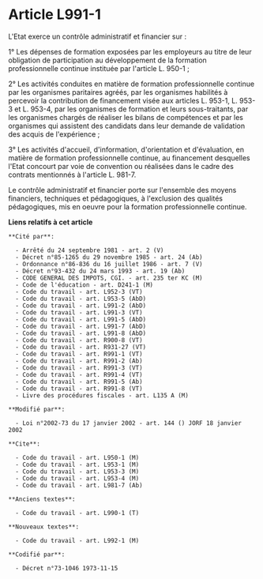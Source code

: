 # Article L991-1

L'Etat exerce un contrôle administratif et financier sur :

1° Les dépenses de formation exposées par les employeurs au titre de leur obligation de participation au développement de la
formation professionnelle continue instituée par l'article L. 950-1 ;

2° Les activités conduites en matière de formation professionnelle continue par les organismes paritaires agréés, par les
organismes habilités à percevoir la contribution de financement visée aux articles L. 953-1, L. 953-3 et L. 953-4, par les
organismes de formation et leurs sous-traitants, par les organismes chargés de réaliser les bilans de compétences et par les
organismes qui assistent des candidats dans leur demande de validation des acquis de l'expérience ;

3° Les activités d'accueil, d'information, d'orientation et d'évaluation, en matière de formation professionnelle continue,
au financement desquelles l'Etat concourt par voie de convention ou réalisées dans le cadre des contrats mentionnés à
l'article L. 981-7.

Le contrôle administratif et financier porte sur l'ensemble des moyens financiers, techniques et pédagogiques, à l'exclusion
des qualités pédagogiques, mis en oeuvre pour la formation professionnelle continue.

**Liens relatifs à cet article**

	**Cité par**:

	  - Arrêté du 24 septembre 1981 - art. 2 (V)
	  - Décret n°85-1265 du 29 novembre 1985 - art. 24 (Ab)
	  - Ordonnance n°86-836 du 16 juillet 1986 - art. 7 (V)
	  - Décret n°93-432 du 24 mars 1993 - art. 19 (Ab)
	  - CODE GENERAL DES IMPOTS, CGI. - art. 235 ter KC (M)
	  - Code de l'éducation - art. D241-1 (M)
	  - Code du travail - art. L952-3 (VT)
	  - Code du travail - art. L953-5 (AbD)
	  - Code du travail - art. L991-2 (AbD)
	  - Code du travail - art. L991-3 (VT)
	  - Code du travail - art. L991-5 (AbD)
	  - Code du travail - art. L991-7 (AbD)
	  - Code du travail - art. L991-8 (AbD)
	  - Code du travail - art. R900-8 (VT)
	  - Code du travail - art. R931-27 (VT)
	  - Code du travail - art. R991-1 (VT)
	  - Code du travail - art. R991-2 (Ab)
	  - Code du travail - art. R991-3 (VT)
	  - Code du travail - art. R991-4 (VT)
	  - Code du travail - art. R991-5 (Ab)
	  - Code du travail - art. R991-8 (VT)
	  - Livre des procédures fiscales - art. L135 A (M)

	**Modifié par**:

	  - Loi n°2002-73 du 17 janvier 2002 - art. 144 () JORF 18 janvier 2002

	**Cite**:

	  - Code du travail - art. L950-1 (M)
	  - Code du travail - art. L953-1 (M)
	  - Code du travail - art. L953-3 (M)
	  - Code du travail - art. L953-4 (M)
	  - Code du travail - art. L981-7 (Ab)

	**Anciens textes**:

	  - Code du travail - art. L990-1 (T)

	**Nouveaux textes**:

	  - Code du travail - art. L992-1 (M)

	**Codifié par**:

	  - Décret n°73-1046 1973-11-15

